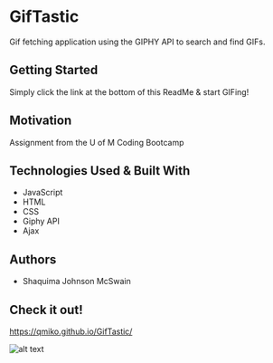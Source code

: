 # GifTastic
Gif fetching application using the GIPHY API to search and find GIFs.
## Getting Started
Simply click the link at the bottom of this ReadMe & start GIFing!
## Motivation
Assignment from the U of M Coding Bootcamp
## Technologies Used & Built With
- JavaScript
- HTML
- CSS
- Giphy API
- Ajax
## Authors
- Shaquima Johnson McSwain
## Check it out!
https://qmiko.github.io/GifTastic/

![alt text](relative/path/to/img.png)